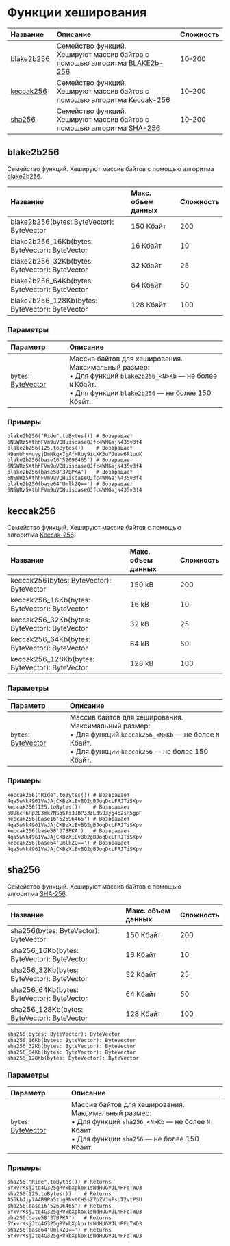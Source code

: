 # Функции хеширования

| Название | Описание | Сложность |
| :--- | :--- | :--- |
| [blake2b256](#blake2b256) | Семейство функций.<br>Хешируют массив байтов с помощью алгоритма [BLAKE2b-256](https://en.wikipedia.org/wiki/BLAKE_%28hash_function%29) | 10–200 |
| [keccak256](#keccak256) | Семейство функций.<br>Хешируют массив байтов с помощью алгоритма [Keccak-256](https://keccak.team/files/Keccak-submission-3.pdf) | 10–200 |
| [sha256](#sha256) | Семейство функций.<br>Хешируют массив байтов с помощью алгоритма [SHA-256](https://en.wikipedia.org/wiki/SHA-2) | 10–200 |

## blake2b256

Семейство функций. Хешируют массив байтов с помощью алгоритма [blake2b256](https://ru.wikipedia.org/wiki/BLAKE_%28хеш-функция%29).

| Название | Макс. объем данных | Сложность |
|:---| :--- | :--- |
| blake2b256(bytes: ByteVector): ByteVector | 150 Кбайт | 200 |
| blake2b256_16Kb(bytes: ByteVector): ByteVector | 16 Кбайт | 10 |
| blake2b256_32Kb(bytes: ByteVector): ByteVector | 32 Кбайт | 25 |
| blake2b256_64Kb(bytes: ByteVector): ByteVector | 64 Кбайт | 50 |
| blake2b256_128Kb(bytes: ByteVector): ByteVector | 128 Кбайт | 100 |

### Параметры

| Параметр | Описание |
| :--- | :--- |
| `bytes`: [ByteVector](/ru/ride/data-types/byte-vector) | Массив байтов для хеширования.<br>Максимальный размер:<br>• Для функций `blake2b256_<N>Kb` — не более `N` Кбайт.<br>• Для функции `blake2b256` — не более 150 Кбайт. |

### Примеры

```ride
blake2b256("Ride".toBytes()) # Возвращает 6NSWRz5XthhFVm9uVQHuisdaseQJfc4WMGajN435v3f4
blake2b256(125.toBytes())    # Возвращает H9emWhyMuyyjDmNkgx7jAfHRuy9icXK3uYJuVw6R1uuK
blake2b256(base16'52696465') # Возвращает 6NSWRz5XthhFVm9uVQHuisdaseQJfc4WMGajN435v3f4
blake2b256(base58'37BPKA')   # Возвращает 6NSWRz5XthhFVm9uVQHuisdaseQJfc4WMGajN435v3f4
blake2b256(base64'UmlkZQ==') # Возвращает 6NSWRz5XthhFVm9uVQHuisdaseQJfc4WMGajN435v3f4
```

## keccak256

Семейство функций. Хешируют массив байтов с помощью алгоритма [Keccak-256](https://keccak.team/files/Keccak-submission-3.pdf).

| Название | Макс. объем данных | Сложность |
|:---| :--- | :--- |
| keccak256(bytes: ByteVector): ByteVector | 150 kB | 200 |
| keccak256_16Kb(bytes: ByteVector): ByteVector | 16 kB | 10 |
| keccak256_32Kb(bytes: ByteVector): ByteVector | 32 kB | 25 |
| keccak256_64Kb(bytes: ByteVector): ByteVector | 64 kB | 50 |
| keccak256_128Kb(bytes: ByteVector): ByteVector | 128 kB | 100 |

### Параметры

| Параметр | Описание |
| :--- | :--- |
| `bytes`: [ByteVector](/ru/ride/data-types/byte-vector) | Массив байтов для хеширования.<br>Максимальный размер:<br>• Для функций `keccak256_<N>Kb` — не более `N` Кбайт.<br>• Для функции `keccak256` — не более 150 Кбайт. |

### Примеры

```ride
keccak256("Ride".toBytes()) # Возвращает 4qa5wNk4961VwJAjCKBzXiEvBQ2gBJoqDcLFRJTiSKpv
keccak256(125.toBytes())    # Возвращает 5UUkcH6Fp2E3mk7NSqSTs3JBP33zL3SB3yg4b2sR5gpF
keccak256(base16'52696465') # Возвращает 4qa5wNk4961VwJAjCKBzXiEvBQ2gBJoqDcLFRJTiSKpv
keccak256(base58'37BPKA')   # Возвращает 4qa5wNk4961VwJAjCKBzXiEvBQ2gBJoqDcLFRJTiSKpv
keccak256(base64'UmlkZQ==') # Возвращает 4qa5wNk4961VwJAjCKBzXiEvBQ2gBJoqDcLFRJTiSKpv
```

## sha256

Семейство функций. Хешируют массив байтов с помощью алгоритма [SHA-256](https://ru.wikipedia.org/wiki/SHA-2).

| Название | Макс. объем данных | Сложность |
|:---| :--- | :--- |
| sha256(bytes: ByteVector): ByteVector | 150 Кбайт | 200 |
| sha256_16Kb(bytes: ByteVector): ByteVector | 16 Кбайт | 10 |
| sha256_32Kb(bytes: ByteVector): ByteVector | 32 Кбайт | 25 |
| sha256_64Kb(bytes: ByteVector): ByteVector | 64 Кбайт | 50 |
| sha256_128Kb(bytes: ByteVector): ByteVector | 128 Кбайт | 100 |

``` ride
sha256(bytes: ByteVector): ByteVector
sha256_16Kb(bytes: ByteVector): ByteVector
sha256_32Kb(bytes: ByteVector): ByteVector
sha256_64Kb(bytes: ByteVector): ByteVector
sha256_128Kb(bytes: ByteVector): ByteVector
```

### Параметры

| Параметр | Описание |
| :--- | :--- |
| `bytes`: [ByteVector](/ru/ride/data-types/byte-vector) | Массив байтов для хеширования.<br>Максимальный размер:<br>• Для функций `sha256_<N>Kb` — не более `N` Кбайт.<br>• Для функции `sha256` — не более 150 Кбайт. |

### Примеры

```ride
sha256("Ride".toBytes()) # Returns 5YxvrKsjJtq4G325gRVxbXpkox1sWdHUGVJLnRFqTWD3
sha256(125.toBytes())    # Returns A56kbJjy7A4B9Pa5tUgRNvtCHSsZ7pZVJuPsLT2vtPSU
sha256(base16'52696465') # Returns 5YxvrKsjJtq4G325gRVxbXpkox1sWdHUGVJLnRFqTWD3
sha256(base58'37BPKA')   # Returns 5YxvrKsjJtq4G325gRVxbXpkox1sWdHUGVJLnRFqTWD3
sha256(base64'UmlkZQ==') # Returns 5YxvrKsjJtq4G325gRVxbXpkox1sWdHUGVJLnRFqTWD3
```
